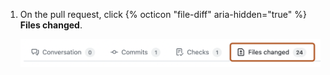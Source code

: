 1. On the pull request, click {% octicon "file-diff" aria-hidden="true" %} **Files changed**.

   ![Screenshot of the tabs for a pull request. The "Changed" tab is outlined in dark orange.](/assets/images/help/pull_requests/pull-request-tabs-changed-files.png)
